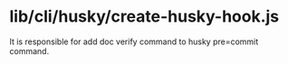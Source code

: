 # lib/cli/husky/create-husky-hook.js

It is responsible for add doc verify command to husky pre=commit command.
